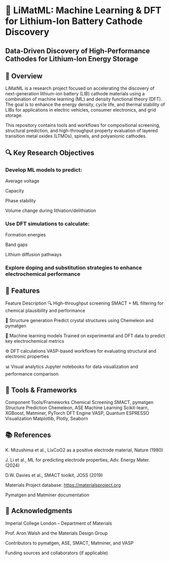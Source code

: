 # 🔋 LiMatML: Machine Learning & DFT for Lithium-Ion Battery Cathode Discovery

## Data-Driven Discovery of High-Performance Cathodes for Lithium-Ion Energy Storage

## 🧠 Overview
LiMatML is a research project focused on accelerating the discovery of next-generation lithium-ion battery (LIB) cathode materials using a combination of machine learning (ML) and density functional theory (DFT). The goal is to enhance the energy density, cycle life, and thermal stability of LIBs for applications in electric vehicles, consumer electronics, and grid storage.

This repository contains tools and workflows for compositional screening, structural prediction, and high-throughput property evaluation of layered transition metal oxides (LTMOs), spinels, and polyanionic cathodes.

## 🔍 Key Research Objectives
### Develop ML models to predict:

Average voltage

Capacity

Phase stability

Volume change during lithiation/delithiation

### Use DFT simulations to calculate:

Formation energies

Band gaps

Lithium diffusion pathways

### Explore doping and substitution strategies to enhance electrochemical performance

## 🧪 Features
Feature	Description
🔍 High-throughput screening	SMACT + ML filtering for chemical plausibility and performance

🧬 Structure generation	Predict crystal structures using Chemeleon and pymatgen

🧠 Machine learning models	Trained on experimental and DFT data to predict key electrochemical metrics

⚙️ DFT calculations	VASP-based workflows for evaluating structural and electronic properties

📊 Visual analytics	Jupyter notebooks for data visualization and performance comparison

## 🧰 Tools & Frameworks
Component	Tools/Frameworks
Chemical Screening	SMACT, pymatgen
Structure Prediction	Chemeleon, ASE
Machine Learning	Scikit-learn, XGBoost, Matminer, PyTorch
DFT Engine	VASP, Quantum ESPRESSO
Visualization	Matplotlib, Plotly, Seaborn

## 📚 References
K. Mizushima et al., LixCoO2 as a positive electrode material, Nature (1980)

J. Li et al., ML for predicting electrode properties, Adv. Energy Mater. (2024)

D.W. Davies et al., SMACT toolkit, JOSS (2019)

Materials Project database: https://materialsproject.org

Pymatgen and Matminer documentation

## 🤝 Acknowledgments
Imperial College London – Department of Materials

Prof. Aron Walsh and the Materials Design Group

Contributors to pymatgen, ASE, SMACT, Matminer, and VASP

Funding sources and collaborators (if applicable)
